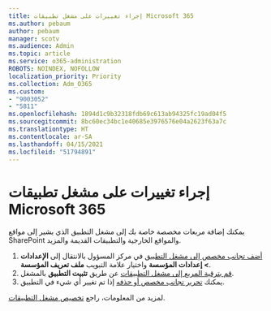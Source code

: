 ```yaml
---
title: إجراء تغييرات على مشغل تطبيقات Microsoft 365
ms.author: pebaum
author: pebaum
manager: scotv
ms.audience: Admin
ms.topic: article
ms.service: o365-administration
ROBOTS: NOINDEX, NOFOLLOW
localization_priority: Priority
ms.collection: Adm_O365
ms.custom:
- "9003052"
- "5811"
ms.openlocfilehash: 1894d1c9b32318fdb69c613ab94325fc19ad04f5
ms.sourcegitcommit: 8bc60ec34bc1e40685e3976576e04a2623f63a7c
ms.translationtype: HT
ms.contentlocale: ar-SA
ms.lasthandoff: 04/15/2021
ms.locfileid: "51794891"
---
```

# <a name="make-changes-to-the-microsoft-365-app-launcher"></a>إجراء تغييرات على مشغل تطبيقات Microsoft 365

يمكنك إضافة مربعات مخصصة خاصة بك إلى مشغل التطبيق الذي يشير إلى مواقع SharePoint والمواقع الخارجية والتطبيقات القديمة والمزيد.

1. [أضف تجانب مخصص إلى مشغل التطبيق](https://docs.microsoft.com/microsoft-365/admin/manage/customize-the-app-launcher) في مركز المسؤول بالانتقال إلى **الإعدادات > إعدادات المؤسسة** واختيار علامة التبويب **ملف تعريف المؤسسة**.
2. [قم بترقية المربع إلى مشغل التطبيقات](https://docs.microsoft.com/microsoft-365/admin/manage/customize-the-app-launcher#promote-the-tile-to-app-launcher) عن طريق **تثبيت التطبيق** بالمشغل.
3. يمكنك [تحرير تجانب مخصص أو حذفه](https://docs.microsoft.com/microsoft-365/admin/manage/customize-the-app-launcher#edit-or-delete-a-custom-tile) إذا تم تغيير أي شيء في التطبيق.

لمزيد من المعلومات، راجع [تخصيص مشغل التطبيقات](https://docs.microsoft.com/microsoft-365/admin/manage/customize-the-app-launcher).

